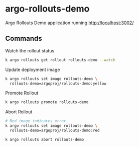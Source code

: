 # argo-rollouts-demo

Argo Rollouts Demo application running <http://localhost:3002/>

## Commands

Watch the rollout status

```sh
k argo rollouts get rollout rollouts-demo --watch
```

Update deployment image

```sh
k argo rollouts set image rollouts-demo \
  rollouts-demo=argoproj/rollouts-demo:yellow
```

Promote Rollout

```sh
k argo rollouts promote rollouts-demo
```

Abort Rollout

```sh
# Red image indicates error
k argo rollouts set image rollouts-demo \
  rollouts-demo=argoproj/rollouts-demo:red

k argo rollouts abort rollouts-demo
```

